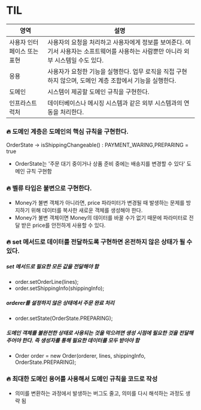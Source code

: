 # TIL


|영역|설명|
|-----|-------|
|사용자 인터페이스 또는 표현|사용자의 요청을 처리하고 사용자에게 정보를 보여준다. 여기서 사용자는 소프트웨어를 사용하는 사람뿐만 아니라 외부 시스템일 수도 있다.|
|응용|사용자가 요청한 기능을 실행한다. 업무 로직을 직접 구현하지 않으며, 도메인 계층 조합에서 기능을 실행한다.|
|도메인|시스템이 제공할 도메인 규칙을 구현한다.|
|인프라스트럭처| 데이터베이스나 메시징 시스템과 같은 외부 시스템과의 연동을 처리한다.|

### 🔥 도메인 계층은 도메인의 핵심 규칙을 구현한다.
OrderState -> isShippingChangeable() : PAYMENT_WARING,PREPARING = true  
- OrderState는 '주문 대기 중이거나 상품 준비 중에는 배송지를 변경할 수 있다' 도메인 규칙 구현함

### 🔥 벨류 타입은 불변으로 구현한다.
- Money가 불변 객체가 아니라면, price 파라미터가 변경될 때 발생하는 문제를 방지하기 위해 데이터를 복사한 새로운 객체를 생성해야 한다.
- Money가 불변 객체이면 Money의 데이터를 바꿀 수가 없기 때문에 파라미터로 전달 받은 price를 안전하게 사용할 수 있다.

### 🔥 set 메서드로 데이터를 전달하도록 구현하면 온전하지 않은 상태가 될 수 있다.
##### set 메서드로 필요한 모든 값을 전달해야 함
- order.setOrderLine(lines);
- order.setShippingInfo(shippingInfo);

##### orderer를 설정하지 않은 상태에서 주문 완료 처리
- order.setState(OrderState.PREPARING);

##### 도메인 객체를 불완전한 상태로 사용되는 것을 막으려면 생성 시점에 필요한 것을 전달해 주어야 한다. 즉 생성자를 통해 필요한 데이터를 모두 받아야 함

- Order order = new Order(orderer, lines, shippingInfo, OrderState.PREPARING);

### 🔥 최대한 도메인 용어를 사용해서 도메인 규칙을 코드로 작성
- 의미를 변환하는 과정에서 발생하는 버그도 줄고, 의미를 다시 해석하는 과정도 생략 됨
